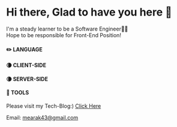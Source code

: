 Hi there, Glad to have you here 👋
==================================
I'm a steady learner to be a Software Engineer👨‍💻   
Hope to be responsible for Front-End Position!

#### ✏️ LANGUAGE

#### 🌘 CLIENT-SIDE

#### 🌘 SERVER-SIDE

#### 🔧 TOOLS

Please visit my Tech-Blog:) [Click Here](https://nomadkim880901.tistory.com/)

Email: mearak43@gmail.com
<!--
**JayKim88/JayKim88** is a ✨ _special_ ✨ repository because its `README.md` (this file) appears on your GitHub profile.

Here are some ideas to get you started:

- 🔭 I’m currently working on ...
- 🌱 I’m currently learning ...
- 👯 I’m looking to collaborate on ...
- 🤔 I’m looking for help with ...
- 💬 Ask me about ...
- 📫 How to reach me: ...
- 😄 Pronouns: ...
- ⚡ Fun fact: ...
-->
